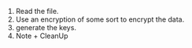 
1. Read the file. 
2. Use an encryption of some sort to encrypt the data.
3. generate the keys.
4. Note + CleanUp